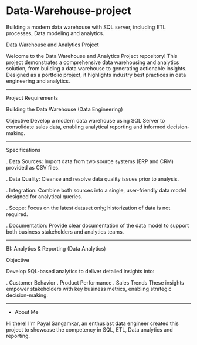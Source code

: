 # Data-Warehouse-project
Building a modern data warehouse with SQL server, including ETL processes, Data modeling and analytics.

Data Warehouse and Analytics Project

Welcome to the Data Warehouse and Analytics Project repository!
This project demonstrates a comprehensive data warehousing and analytics solution, from building a data warehouse
to generating actionable insights. Designed as a portfolio project, it highlights industry best practices in data
engineering and analytics.

___________________________________________________________________________________________________________________
Project Requirements

Building the Data Warehouse (Data Engineering)

Objective
Develop a modern data warehouse using SQL Server to consolidate sales data, enabling analytical reporting and
informed decision-making.
_____________________________________________________________________________________________________________________
Specifications

. Data Sources: Import data from two source systems (ERP and CRM) provided as CSV files.

. Data Quality: Cleanse and resolve data quality issues prior to analysis.

. Integration: Combine both sources into a single, user-friendly data model designed for analytical queries.

. Scope: Focus on the latest dataset only; historization of data is not required.

. Documentation: Provide clear documentation of the data model to support both business stakeholders and
analytics teams.
_______________________________________________________________________________________________________________________
BI: Analytics & Reporting (Data Analytics)

Objective

Develop SQL-based analytics to deliver detailed insights into:

. Customer Behavior
. Product Performance
. Sales Trends
These insights empower stakeholders with key business metrics, enabling strategic decision-making.
______________________________________________________________________________________________________________________

* About Me

Hi there! I'm Payal Sangamkar, an enthusiast data engineer
created this project to showcase the competency in SQL, ETL, Data analytics and reporting.
